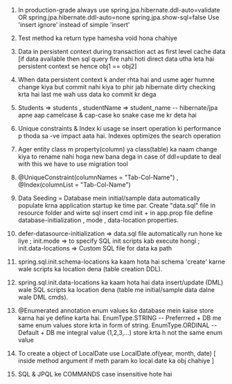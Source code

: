 1. In production-grade always use 
	spring.jpa.hibernate.ddl-auto=validate OR spring.jpa.hibernate.ddl-auto=none
	spring.jpa.show-sql=false
	Use 'insert ignore' instead of simple 'insert'
2. Test method ka return type hamesha void hona chahiye 
3. Data in persistent context during transaction act as first level cache data [if data available then sql query fire nahi hoti direct data utha leta hai persistent context se hence obj1 == obj2]
4. When data persistent context k ander rhta hai and usme ager humne change kiya but commit nahi kiya to phir jab hibernate dirty checking krta hai last me wah uss data ko commit kr dega
5. Students => students , studentName => student_name -- hibernate/jpa apne aap camelcase & cap-case ko snake case me kr deta hai
6. Unique constraints & Index ki usage se insert operation ki performance p thoda sa -ve impact aata hai. Indexes optimizes the search operation
7. Ager entity class m property(column) ya class(table) ka naam change kiya to rename nahi hoga new bana dega in case of ddl=update to deal with this we have to use migration tool
8. @UniqueConstraint(columnNames = "Tab-Col-Name")  ,  @Index(columnList = "Tab-Col-Name")
9. Data Seeding = Database mein initial/sample data automatically populate krna application startup ke time par. Create "data.sql" file in resource folder and wirte sql insert cmd init + in app.prop file define database-initialization , mode , data-location properties.
10. defer-datasource-initialization => data.sql file automatically run hone ke liye ; init.mode => to specify SQL init scripts kab execute hongi ; init.data-locations => Custom SQL file for data ka path
11. spring.sql.init.schema-locations ka kaam hota hai schema 'create' karne wale scripts ka location dena (table creation DDL).
12. spring.sql.init.data-locations ka kaam hota hai data insert/update (DML) wale SQL scripts ka location dena (table me initial/sample data dalne wale DML cmds).
13. @Enumerated annotation enum values ko database mein kaise store karna hai ye define karta hai. EnumType.STRING -- Preferrred + DB me same enum values store krta in form of string. EnumType.ORDINAL -- Default + DB me integral value (1,2,3,...) store krta h not the same enum value


1. To create a object of LocalDate use LocalDate.of(year, month, date) [ inside method argument if meth param ko local date ka obj chahiye ]
2. SQL & JPQL ke COMMANDS case insensitive hote hai




